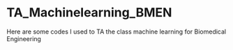 # TA_Machinelearning_BMEN
Here are some codes I used to TA the class machine learning for Biomedical Engineering
